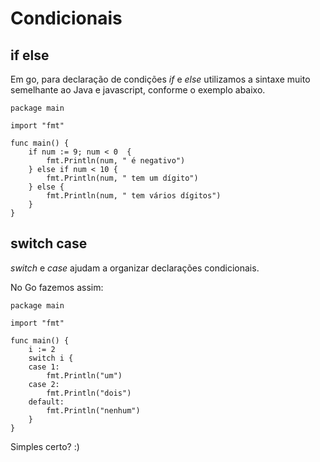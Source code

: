 # Condicionais

## if else

Em go, para declaração de condições *if* e *else* utilizamos a sintaxe muito semelhante ao Java e javascript, conforme o exemplo abaixo.

```golang
package main

import "fmt"

func main() {
    if num := 9; num < 0  {
        fmt.Println(num, " é negativo")
    } else if num < 10 {
        fmt.Println(num, " tem um dígito")
    } else {
        fmt.Println(num, " tem vários dígitos")
    }
}
```

## switch case

*switch* e *case* ajudam a organizar declarações condicionais.

No Go fazemos assim:

```golang
package main

import "fmt"

func main() {
	i := 2
	switch i {
	case 1:
		fmt.Println("um")
	case 2:
		fmt.Println("dois")
	default:
		fmt.Println("nenhum")
	}
}
```

Simples certo? :)